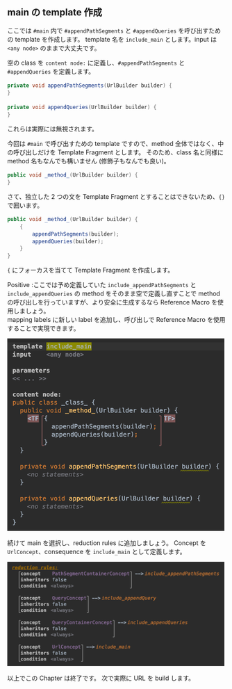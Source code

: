## main の template 作成

ここでは `#main` 内で `#appendPathSegments` と `#appendQueries` を呼び出すための template を作成します。
template 名を `include_main` とします。input は `<any node>` のままで大丈夫です。

空の class を `content node:` に定義し、`#appendPathSegments` と `#appendQueries` を定義します。

```java
private void appendPathSegments(UrlBuilder builder) {
}

private void appendQueries(UrlBuilder builder) {
}
```

これらは実際には無視されます。

今回は `#main` で呼び出すための template ですので、method 全体ではなく、中の呼び出しだけを Template Fragment とします。
そのため、class 名と同様に method 名もなんでも構いません (修飾子もなんでも良い)。

```java
public void _method_(UrlBuilder builder) {
}
```

さて、独立した 2 つの文を Template Fragment とすることはできないため、`{}` で囲います。

```java
public void _method_(UrlBuilder builder) {
    {
        appendPathSegments(builder);
        appendQueries(builder);
    }
}
```

`{` にフォーカスを当てて Template Fragment を作成します。

Positive
:ここでは予め定義していた `include_appendPathSegments` と `include_appendQueries` の method をそのまま空で定義し直すことで method の呼び出しを行っていますが、より安全に生成するなら Reference Macro を使用しましょう。<br>mapping labels に新しい label を追加し、呼び出しで Reference Macro を使用することで実現できます。

<img src="./13_IncludeMain_01.png" width="500" />

続けて main を選択し、reduction rules に追加しましょう。
Concept を `UrlConcept`、consequence を `include_main` として定義します。

<img src="./13_IncludeMain_02.png" width="500" />

以上でこの Chapter は終了です。
次で実際に URL を build します。

